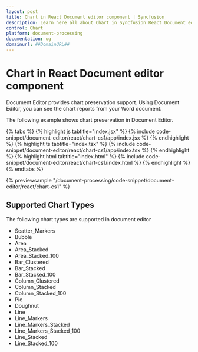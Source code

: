 ```yaml
---
layout: post
title: Chart in React Document editor component | Syncfusion
description: Learn here all about Chart in Syncfusion React Document editor component of Syncfusion Essential JS 2 and more.
control: Chart 
platform: document-processing
documentation: ug
domainurl: ##DomainURL##
---
```


# Chart in React Document editor component

Document Editor provides chart preservation support. Using Document Editor, you can see the chart reports from your Word document.

The following example shows chart preservation in Document Editor.

{% tabs %}
{% highlight js tabtitle="index.jsx" %}
{% include code-snippet/document-editor/react/chart-cs1/app/index.jsx %}
{% endhighlight %}
{% highlight ts tabtitle="index.tsx" %}
{% include code-snippet/document-editor/react/chart-cs1/app/index.tsx %}
{% endhighlight %}
{% highlight html tabtitle="index.html" %}
{% include code-snippet/document-editor/react/chart-cs1/index.html %}
{% endhighlight %}
{% endtabs %}
        
{% previewsample "/document-processing/code-snippet/document-editor/react/chart-cs1" %}

## Supported Chart Types

The following chart types are supported in document editor
* Scatter_Markers
* Bubble
* Area
* Area_Stacked
* Area_Stacked_100
* Bar_Clustered
* Bar_Stacked
* Bar_Stacked_100
* Column_Clustered
* Column_Stacked
* Column_Stacked_100
* Pie
* Doughnut
* Line
* Line_Markers
* Line_Markers_Stacked
* Line_Markers_Stacked_100
* Line_Stacked
* Line_Stacked_100